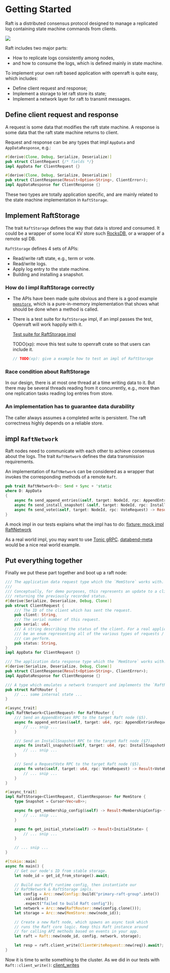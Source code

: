 # Getting Started

Raft is a distributed consensus protocol designed to manage a replicated log containing state machine commands from clients.

<p>
    <img style="max-width:600px;" src="./images/raft-overview.png"/>
</p>

Raft includes two major parts:

- How to replicate logs consistently among nodes,
- and how to consume the logs, which is defined mainly in state machine.

To implement your own raft based application with openraft is quite easy, which
includes: 

- Define client request and response;
- Implement a storage to let raft store its state;
- Implement a network layer for raft to transmit messages.

## Define client request and response

A request is some data that modifies the raft state machine.
A response is some data that the raft state machine returns to client.

Request and response can be any types that impl `AppData` and `AppDataResponse`,
e.g.:

```rust
#[derive(Clone, Debug, Serialize, Deserialize)]
pub struct ClientRequest {/* fields */}
impl AppData for ClientRequest {}

#[derive(Clone, Debug, Serialize, Deserialize)]
pub struct ClientResponse(Result<Option<String>, ClientError>);
impl AppDataResponse for ClientResponse {}
```

These two types are totally application specific, and are mainly related to the
state machine implementation in `RaftStorage`.


## Implement RaftStorage

The trait `RaftStorage` defines the way that data is stored and consumed.
It could be a wrapper of some local KV store such [RocksDB](https://docs.rs/rocksdb/latest/rocksdb/),
or a wrapper of a remote sql DB.

`RaftStorage` defines 4 sets of APIs:

- Read/write raft state, e.g., term or vote.
- Read/write logs.
- Apply log entry to the state machine.
- Building and installing a snapshot.


### How do I impl RaftStorage correctly

- The APIs have been made quite obvious and there is a good example
[`memstore`](https://github.com/datafuselabs/openraft/tree/main/memstore),
which is a pure-in-memory implementation that shows what should be done when a
method is called.

- There is a test suite for `RaftStorage` impl, if an impl passes the test,
  Openraft will work happily with it.

  [Test suite for RaftStorage impl](https://github.com/datafuselabs/openraft/blob/main/memstore/src/test.rs)

  TODO(xp): move this test suite to openraft crate so that users can include it.

  ```rust
  // TODO(xp): give a example how to test an impl of RaftStorage
  ```

### Race condition about RaftStorage

In our design, there is at most one thread at a time writing data to it.
But there may be several threads reading from it concurrently,
e.g., more than one replication tasks reading log entries from store.


### An implementation has to guarantee data durability

The caller always assumes a completed write is persistent.
The raft correctness highly depends on a reliable store.


## impl `RaftNetwork`

Raft nodes need to communicate with each other to achieve consensus about the
logs.
The trait `RaftNetwork` defines the data transmission requirements.

An implementation of `RaftNetwork` can be considered as a wrapper that invokes the
corresponding methods of a remote `Raft`.

```rust
pub trait RaftNetwork<D>: Send + Sync + 'static
where D: AppData
{
    async fn send_append_entries(&self, target: NodeId, rpc: AppendEntriesRequest<D>) -> Result<AppendEntriesResponse>;
    async fn send_install_snapshot( &self, target: NodeId, rpc: InstallSnapshotRequest,) -> Result<InstallSnapshotResponse>;
    async fn send_vote(&self, target: NodeId, rpc: VoteRequest) -> Result<VoteResponse>;
}
```

A mock impl in our tests explains what the impl has to do:
[fixture: mock impl RaftNetwork](https://github.com/datafuselabs/openraft/blob/main/async-raft/tests/fixtures/mod.rs)


As a real world impl, you may want to use [Tonic gRPC](https://github.com/hyperium/tonic).
[databend-meta](https://github.com/datafuselabs/databend/blob/6603392a958ba8593b1f4b01410bebedd484c6a9/metasrv/src/network.rs#L89) would be a nice real world example.


## Put everything together

Finally we put these part together and boot up a raft node:

```rust
/// The application data request type which the `MemStore` works with.
///
/// Conceptually, for demo purposes, this represents an update to a client's status info,
/// returning the previously recorded status.
#[derive(Serialize, Deserialize, Debug, Clone)]
pub struct ClientRequest {
    /// The ID of the client which has sent the request.
    pub client: String,
    /// The serial number of this request.
    pub serial: u64,
    /// A string describing the status of the client. For a real application, this should probably
    /// be an enum representing all of the various types of requests / operations which a client
    /// can perform.
    pub status: String,
}
impl AppData for ClientRequest {}

/// The application data response type which the `MemStore` works with.
#[derive(Serialize, Deserialize, Debug, Clone)]
pub struct ClientResponse(Result<Option<String>, ClientError>);
impl AppDataResponse for ClientResponse {}

/// A type which emulates a network transport and implements the `RaftNetwork` trait.
pub struct RaftRouter {
    // ... some internal state ...
}

#[async_trait]
impl RaftNetwork<ClientRequest> for RaftRouter {
    /// Send an AppendEntries RPC to the target Raft node (§5).
    async fn append_entries(&self, target: u64, rpc: AppendEntriesRequest<ClientRequest>) -> Result<AppendEntriesResponse> {
        // ... snip ...
    }

    /// Send an InstallSnapshot RPC to the target Raft node (§7).
    async fn install_snapshot(&self, target: u64, rpc: InstallSnapshotRequest) -> Result<InstallSnapshotResponse> {
        // ... snip ...
    }

    /// Send a RequestVote RPC to the target Raft node (§5).
    async fn vote(&self, target: u64, rpc: VoteRequest) -> Result<VoteResponse> {
        // ... snip ...
    }
}

#[async_trait]
impl RaftStorage<ClientRequest, ClientResponse> for MemStore {
    type Snapshot = Cursor<Vec<u8>>;

    async fn get_membership_config(&self) -> Result<MembershipConfig> {
        // ... snip ...
    }

    async fn get_initial_state(&self) -> Result<InitialState> {
        // ... snip ...
    }

    // ... snip ...
}

#[tokio::main]
async fn main() {
    // Get our node's ID from stable storage.
    let node_id = get_id_from_storage().await;

    // Build our Raft runtime config, then instantiate our
    // RaftNetwork & RaftStorage impls.
    let config = Arc::new(Config::build("primary-raft-group".into())
        .validate()
        .expect("failed to build Raft config"));
    let network = Arc::new(RaftRouter::new(config.clone()));
    let storage = Arc::new(MemStore::new(node_id));

    // Create a new Raft node, which spawns an async task which
    // runs the Raft core logic. Keep this Raft instance around
    // for calling API methods based on events in your app.
    let raft = Raft::new(node_id, config, network, storage);

    let resp = raft.client_write(ClientWriteRequest::new(req)).await?;
}

```

Now it is time to write something to the cluster.
As we did in our tests with `Raft::client_write()`:
[client_writes](https://github.com/datafuselabs/openraft/blob/main/async-raft/tests/client_writes.rs)

